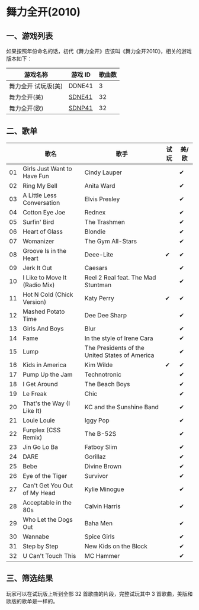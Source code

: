 # 舞力全开(2010)


## 一、游戏列表

如果按照年份命名的话，初代《舞力全开》应该叫《舞力全开2010》，相关的游戏版本如下：

| 游戏名称 | 游戏 ID | 歌曲数 |
| --- | --- | --- |
| 舞力全开 试玩版(美) | DDNE41 | 3 |
| 舞力全开(美) | [SDNE41](https://www.gametdb.com/Wii/SDNE41) | 32 |
| 舞力全开(欧) | [SDNP41](https://www.gametdb.com/Wii/SDNP41) | 32 |


## 二、歌单

| | 歌名 | 歌手 | 试玩 | 美/欧 |
| --- | --- | --- | --- | --- |
| 01 | Girls Just Want to Have Fun | Cindy Lauper | | ✔ |
| 02 | Ring My Bell | Anita Ward | | ✔ |
| 03 | A Little Less Conversation | Elvis Presley | | ✔ |
| 04 | Cotton Eye Joe | Rednex | | ✔ |
| 05 | Surfin' Bird | The Trashmen | | ✔ |
| 06 | Heart of Glass | Blondie | | ✔ |
| 07 | Womanizer | The Gym All-Stars | | ✔ |
| 08 | Groove Is in the Heart | Deee-Lite | ✔ | ✔ |
| 09 | Jerk It Out | Caesars | | ✔ |
| 10 | I Like to Move It (Radio Mix) | Reel 2 Real feat. The Mad Stuntman | | ✔ |
| 11 | Hot N Cold (Chick Version) | Katy Perry | ✔ | ✔ |
| 12 | Mashed Potato Time | Dee Dee Sharp | | ✔ |
| 13 | Girls And Boys | Blur | | ✔ |
| 14 | Fame | In the style of Irene Cara | | ✔ |
| 15 | Lump | The Presidents of the United States of America | | ✔ |
| 16 | Kids in America | Kim Wilde | ✔ | ✔ |
| 17 | Pump Up the Jam | Technotronic | | ✔ |
| 18 | I Get Around | The Beach Boys | | ✔ |
| 19 | Le Freak | Chic | | ✔ |
| 20 | That's the Way (I Like It) | KC and the Sunshine Band | | ✔ |
| 21 | Louie Louie | Iggy Pop | | ✔ |
| 22 | Funplex (CSS Remix) | The B-52S | | ✔ |
| 23 | Jin Go Lo Ba | Fatboy Slim | | ✔ |
| 24 | DARE | Gorillaz | | ✔ |
| 25 | Bebe | Divine Brown | | ✔ |
| 26 | Eye of the Tiger | Survivor | | ✔ |
| 27 | Can't Get You Out of My Head | Kylie Minogue | | ✔ |
| 28 | Acceptable in the 80s | Calvin Harris | | ✔ |
| 29 | Who Let the Dogs Out | Baha Men | | ✔ |
| 30 | Wannabe | Spice Girls | | ✔ |
| 31 | Step by Step | New Kids on the Block | | ✔ |
| 32 | U Can't Touch This | MC Hammer | | ✔ |


## 三、筛选结果

玩家可以在试玩版上听到全部 32 首歌曲的片段，完整试玩其中 3 首歌曲，美版和欧版的歌单是一样的。
